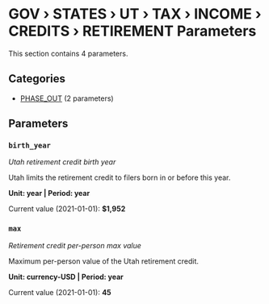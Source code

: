 # GOV › STATES › UT › TAX › INCOME › CREDITS › RETIREMENT Parameters

This section contains 4 parameters.

## Categories

- [PHASE_OUT](phase_out/index.md) (2 parameters)

## Parameters

### `birth_year`
*Utah retirement credit birth year*

Utah limits the retirement credit to filers born in or before this year.

**Unit: year | Period: year**

Current value (2021-01-01): **$1,952**


### `max`
*Retirement credit per-person max value*

Maximum per-person value of the Utah retirement credit.

**Unit: currency-USD | Period: year**

Current value (2021-01-01): **45**

